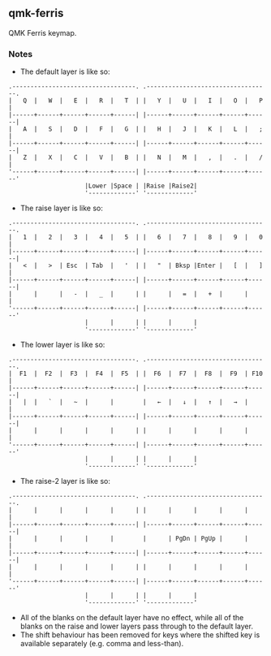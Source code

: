 ## qmk-ferris

QMK Ferris keymap.

### Notes

 - The default layer is like so:

```
.----------------------------------. .----------------------------------.
|   Q  |   W  |   E  |   R  |   T  | |   Y  |   U  |   I  |   O  |   P  |
|------+------+------+------+------| |------+------+------+------+------|
|   A  |   S  |   D  |   F  |   G  | |   H  |   J  |   K  |   L  |   ;  |
|------+------+------+------+------| |------+------+------+------+------|
|   Z  |   X  |   C  |   V  |   B  | |   N  |   M  |   ,  |   .  |   /  |
'------+------+------+------+------| |------+------+------+------+------'
                     |Lower |Space | |Raise |Raise2|
                     '-------------' '-------------'
```

 - The raise layer is like so:

```
.----------------------------------. .----------------------------------.
|   1  |   2  |   3  |   4  |   5  | |   6  |   7  |   8  |   9  |   0  |
|------+------+------+------+------| |------+------+------+------+------|
|   <  |   >  | Esc  | Tab  |   '  | |   "  | Bksp |Enter |   [  |   ]  |
|------+------+------+------+------| |------+------+------+------+------|
|      |      |   -  |   _  |      | |      |   =  |   +  |      |      |
'------+------+------+------+------| |------+------+------+------+------'
                     |      |      | |      |      |
                     '-------------' '-------------'
```

 - The lower layer is like so:

```
.----------------------------------. .----------------------------------.
|  F1  |  F2  |  F3  |  F4  |  F5  | |  F6  |  F7  |  F8  |  F9  | F10  |
|------+------+------+------+------| |------+------+------+------+------|
|   |  |   `  |   ~  |      |        |   ←  |   ↓  |   ↑  |   →  |      |
|------+------+------+------+------| |------+------+------+------+------|
|      |      |      |      |      | |      |      |      |      |      |
'------+------+------+------+------| |------+------+------+------+------'
                     |      |      | |      |      |
                     '-------------' '-------------'
```

 - The raise-2 layer is like so:

```
.----------------------------------. .----------------------------------.
|      |      |      |      |      | |      |      |      |      |      |
|------+------+------+------+------| |------+------+------+------+------|
|      |      |      |      |        |      | PgDn | PgUp |      |      |
|------+------+------+------+------| |------+------+------+------+------|
|      |      |      |      |      | |      |      |      |      |      |
'------+------+------+------+------| |------+------+------+------+------'
                     |      |      | |      |      |
                     '-------------' '-------------'
```

 - All of the blanks on the default layer have no effect, while all of
   the blanks on the raise and lower layers pass through to the
   default layer.
 - The shift behaviour has been removed for keys where the shifted key is
   available separately (e.g. comma and less-than).
